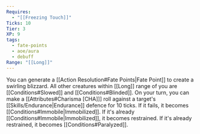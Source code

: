 ```yaml
---
Requires:
  - "[[Freezing Touch]]"
Ticks: 10
Tier: 3
XP: 9
tags:
  - fate-points
  - aoe/aura
  - debuff
Range: "[[Long]]"
---
```

You can generate a [[Action Resolution#Fate Points|Fate Point]] to create a swirling blizzard. All other creatures within [[Long]] range of you are [[Conditions#Slowed]] and [[Conditions#Blinded]]. On your turn, you can make a [[Attributes#Charisma [CHA]]] roll against a target's [[Skills/Endurance|Endurance]] defence for 10 ticks. If it fails, it becomes [[Conditions#Immobile|Immobilized]]. If it's already [[Conditions#Immobile|Immobilized]], it becomes restrained. If it's already restrained, it becomes [[Conditions#Paralyzed]].